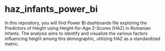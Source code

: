 # haz_infants_power_bi
In this repository, you will find Power BI dashboards file exploring the Predictors of Height using Height-for-Age Z-Scores (HAZ) in Romanian Infants. The analysis aims to identify and visualize the various factors influencing height among this demographic, utilizing HAZ as a standardized metric.

